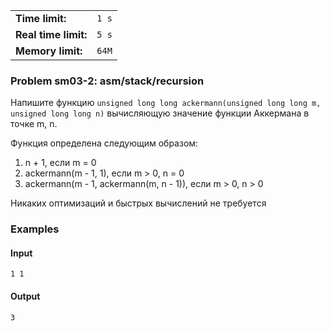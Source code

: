 |                      |       |
|----------------------|-------|
| **Time limit:**      | `1 s` |
| **Real time limit:** | `5 s` |
| **Memory limit:**    | `64M` |


### Problem sm03-2: asm/stack/recursion

Напишите функцию `unsigned long long ackermann(unsigned long long m, unsigned long long n)`
вычисляющую значение функции Аккермана в точке m, n.

Функция определена следующим образом:

1. n + 1, если m = 0
2. ackermann(m - 1, 1), если m > 0, n = 0
3. ackermann(m - 1, ackermann(m, n - 1)), если m > 0, n > 0

Никаких оптимизаций и быстрых вычислений не требуется

### Examples

#### Input

    
    
    1 1
                

#### Output

    
    
    3
                

